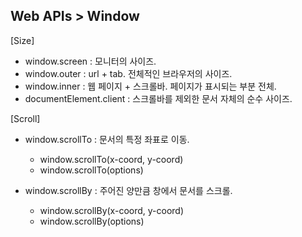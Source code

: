 Web APIs > Window
-

[Size]
- window.screen : 모니터의 사이즈.
- window.outer : url + tab. 전체적인 브라우저의 사이즈.
- window.inner : 웹 페이지 + 스크롤바. 페이지가 표시되는 부분 전체.
- documentElement.client : 스크롤바를 제외한 문서 자체의 순수 사이즈.

[Scroll]
- window.scrollTo : 문서의 특정 좌표로 이동.
    - window.scrollTo(x-coord, y-coord)
    - window.scrollTo(options)
    
        
- window.scrollBy : 주어진 양만큼 창에서 문서를 스크롤.
    - window.scrollBy(x-coord, y-coord)
    - window.scrollBy(options)